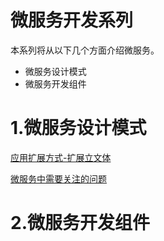 # 微服务开发系列

本系列将从以下几个方面介绍微服务。

- 微服务设计模式
- 微服务开发组件

# 1.微服务设计模式

[应用扩展方式-扩展立文体](./Design_Pattern/应用扩展方式-扩展立方体.md)

[微服务中需要关注的问题](./Design_Pattern/微服务中需要关注的问题.md)

# 2.微服务开发组件
